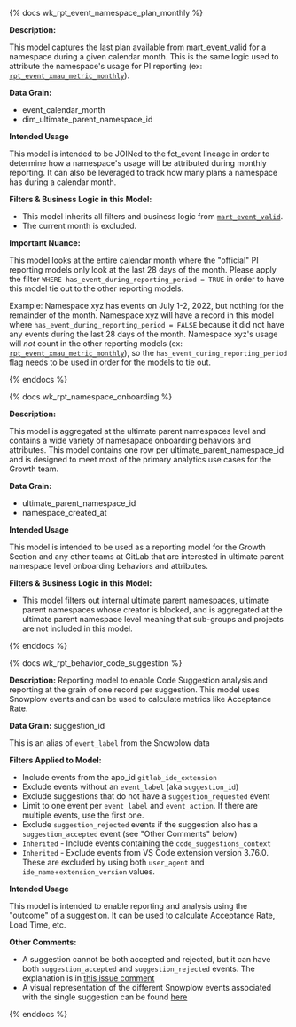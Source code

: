 {% docs wk_rpt_event_namespace_plan_monthly %}

**Description:**

This model captures the last plan available from mart_event_valid for a namespace during a 
given calendar month. This is the same logic used to attribute the namespace's usage for PI 
reporting (ex: [`rpt_event_xmau_metric_monthly`](https://dbt.gitlabdata.com/#!/model/model.gitlab_snowflake.rpt_event_xmau_metric_monthly)).

**Data Grain:**
* event_calendar_month
* dim_ultimate_parent_namespace_id

**Intended Usage**

This model is intended to be JOINed to the fct_event lineage in order to determine how 
a namespace's usage will be attributed during monthly reporting. It can also be leveraged 
to track how many plans a namespace has during a calendar month.

**Filters & Business Logic in this Model:**

* This model inherits all filters and business logic from [`mart_event_valid`](https://dbt.gitlabdata.com/#!/model/model.gitlab_snowflake.mart_event_valid#description).
* The current month is excluded.

**Important Nuance:**

This model looks at the entire calendar month where the "official" PI reporting models only 
look at the last 28 days of the month. Please apply the filter `WHERE has_event_during_reporting_period = TRUE` 
in order to have this model tie out to the other reporting models. 

Example: Namespace xyz has events on July 1-2, 2022, but nothing for the remainder of the month. 
Namespace xyz will have a record in this model where `has_event_during_reporting_period = FALSE` 
because it did not have any events during the last 28 days of the month.  Namespace xyz's usage 
will _not_ count in the other reporting models (ex: [`rpt_event_xmau_metric_monthly`](https://dbt.gitlabdata.com/#!/model/model.gitlab_snowflake.rpt_event_xmau_metric_monthly)), 
so the `has_event_during_reporting_period` flag needs to be used in order for the models to tie out.

{% enddocs %}

{% docs wk_rpt_namespace_onboarding %}

**Description:**

This model is aggregated at the ultimate parent namespaces level and contains a wide variety of namesapace onboarding behaviors and attributes. This model contains one row per ultimate_parent_namespace_id and is designed to meet most of the primary analytics use cases for the Growth team. 

**Data Grain:**
* ultimate_parent_namespace_id
* namespace_created_at

**Intended Usage**

This model is intended to be used as a reporting model for the Growth Section and any other teams at GitLab that are interested in ultimate parent namespace level onboarding behaviors and attributes.

**Filters & Business Logic in this Model:**

* This model filters out internal ultimate parent namespaces, ultimate parent namespaces whose creator is blocked, and is aggregated at the ultimate parent namespace level meaning that sub-groups and projects are not included in this model.


{% enddocs %}

{% docs wk_rpt_behavior_code_suggestion %}

**Description:** Reporting model to enable Code Suggestion analysis and reporting at the grain of one record per suggestion. This model uses Snowplow events and can be used to calculate metrics like Acceptance Rate.

**Data Grain:** suggestion_id

This is an alias of `event_label` from the Snowplow data

**Filters Applied to Model:**

- Include events from the app_id `gitlab_ide_extension`
- Exclude events without an `event_label` (aka `suggestion_id`)
- Exclude suggestions that do not have a `suggestion_requested` event
- Limit to one event per `event_label` and `event_action`. If there are multiple events, use the first one.
- Exclude `suggestion_rejected` events if the suggestion also has a `suggestion_accepted` event (see "Other Comments" below)
- `Inherited` - Include events containing the `code_suggestions_context`
- `Inherited` - Exclude events from VS Code extension version 3.76.0. These are excluded by using both `user_agent` and `ide_name`+`extension_version` values.

**Intended Usage**

This model is intended to enable reporting and analysis using the "outcome" of a suggestion. It 
can be used to calculate Acceptance Rate, Load Time, etc.

**Other Comments:**

- A suggestion cannot be both accepted and rejected, but it can have both `suggestion_accepted` 
and `suggestion_rejected` events. The explanation is in [this issue comment](https://gitlab.com/gitlab-data/product-analytics/-/issues/1410#note_1581747408)
- A visual representation of the different Snowplow events associated with the single suggestion 
can be found [here](https://gitlab.com/gitlab-org/modelops/applied-ml/code-suggestions/ai-assist/-/issues/256#note_1549346766)

{% enddocs %}


